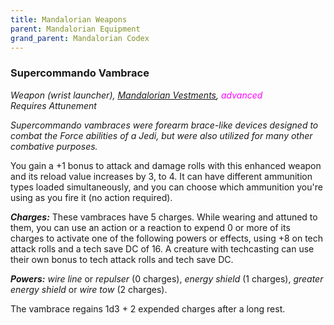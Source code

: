 ```yaml
---
title: Mandalorian Weapons
parent: Mandalorian Equipment
grand_parent: Mandalorian Codex
---
```


### Supercommando Vambrace
*Weapon (wrist launcher), [Mandalorian Vestments](https://drakeryzer.github.io/DrakeSW5E/Mandalorian%20Codex/Mandalorian%20Equipment/Index.html#mandalorian-vestments), <font style="color:fuchsia">advanced</font> <br> Requires Attunement*

*Supercommando vambraces were forearm brace-like devices designed to combat the Force abilities of a Jedi, but were also utilized for many other combative purposes.*

You gain a +1 bonus to attack and damage rolls with this enhanced weapon and its reload value increases by 3, to 4. It can have different ammunition types loaded simultaneously, and you can choose which ammunition you're using as you fire it (no action required). 

***Charges:*** These vambraces have 5 charges. While wearing and attuned to them, you can use an action or a reaction to expend 0 or more of its charges to activate one of the following powers or effects, using +8 on tech attack rolls and a tech save DC of 16. A creature with techcasting can use their own bonus to tech attack rolls and tech save DC.

***Powers:*** *wire line* or *repulser* (0 charges), *energy shield* (1 charges), *greater energy shield* or *wire tow* (2 charges).

The vambrace regains 1d3 + 2 expended charges after a long rest.